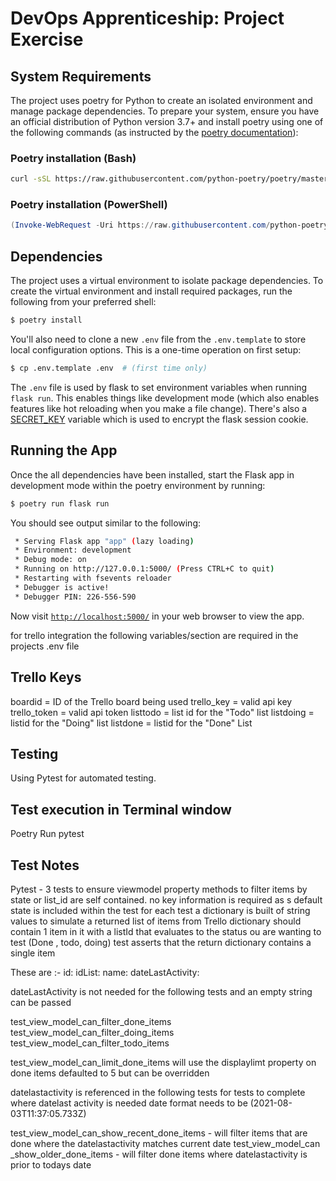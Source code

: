 # DevOps Apprenticeship: Project Exercise

## System Requirements

The project uses poetry for Python to create an isolated environment and manage package dependencies. To prepare your system, ensure you have an official distribution of Python version 3.7+ and install poetry using one of the following commands (as instructed by the [poetry documentation](https://python-poetry.org/docs/#system-requirements)):

### Poetry installation (Bash)

```bash
curl -sSL https://raw.githubusercontent.com/python-poetry/poetry/master/get-poetry.py | python
```

### Poetry installation (PowerShell)

```powershell
(Invoke-WebRequest -Uri https://raw.githubusercontent.com/python-poetry/poetry/master/get-poetry.py -UseBasicParsing).Content | python
```

## Dependencies

The project uses a virtual environment to isolate package dependencies. To create the virtual environment and install required packages, run the following from your preferred shell:

```bash
$ poetry install
```

You'll also need to clone a new `.env` file from the `.env.template` to store local configuration options. This is a one-time operation on first setup:

```bash
$ cp .env.template .env  # (first time only)
```

The `.env` file is used by flask to set environment variables when running `flask run`. This enables things like development mode (which also enables features like hot reloading when you make a file change). There's also a [SECRET_KEY](https://flask.palletsprojects.com/en/1.1.x/config/#SECRET_KEY) variable which is used to encrypt the flask session cookie.

## Running the App

Once the all dependencies have been installed, start the Flask app in development mode within the poetry environment by running:
```bash
$ poetry run flask run
```

You should see output similar to the following:
```bash
 * Serving Flask app "app" (lazy loading)
 * Environment: development
 * Debug mode: on
 * Running on http://127.0.0.1:5000/ (Press CTRL+C to quit)
 * Restarting with fsevents reloader
 * Debugger is active!
 * Debugger PIN: 226-556-590
```
Now visit [`http://localhost:5000/`](http://localhost:5000/) in your web browser to view the app.

for trello integration 
the following variables/section  are required in the projects .env file

## Trello Keys
boardid = ID of the Trello board being used
trello_key = valid api key
trello_token = valid api token
listtodo = list id for the "Todo" list
listdoing = listid for the "Doing" list
listdone = listid for the "Done" List

## Testing
Using Pytest for automated testing.

## Test execution in Terminal window

Poetry Run pytest

## Test Notes
Pytest  - 3 tests to ensure viewmodel property methods to filter items by 
state or list_id are self contained. no key information is required as s default
state is included within the test
for each test a dictionary is built of string values to simulate a returned list of items from Trello
dictionary should contain 1 item in it with a listId that evaluates to the status ou are wanting to test (Done , todo, doing)
test asserts that the return dictionary contains a single item

These are :-
    id: 
    idList: 
    name: 
    dateLastActivity:

dateLastActivity is not needed for the following tests and an empty string can be passed

test_view_model_can_filter_done_items
test_view_model_can_filter_doing_items
test_view_model_can_filter_todo_items

test_view_model_can_limit_done_items will use the displaylimt property on done items defaulted to 5 but can be overridden

datelastactivity is referenced in the following tests
for tests to complete where datelast activity is needed date format needs to be (2021-08-03T11:37:05.733Z)

test_view_model_can_show_recent_done_items - will filter items that are done where the datelastactivity matches current date
test_view_model_can _show_older_done_items - will filter done items where datelastactivity is prior to todays date


